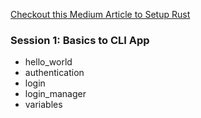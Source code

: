 
[Checkout this Medium Article to Setup Rust](https://1xahmed.medium.com/setup-your-rust-development-environment-4f60692f2b70)

### Session 1: Basics to CLI App
- hello_world
- authentication
- login
- login_manager
- variables
